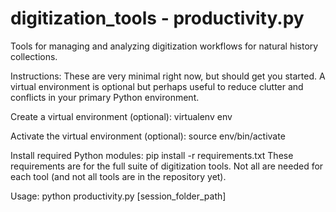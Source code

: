 # digitization_tools - productivity.py
Tools for managing and analyzing digitization workflows for natural history collections.

Instructions:
These are very minimal right now, but should get you started. A virtual environment is optional but perhaps useful to reduce clutter and conflicts in your primary Python environment.

Create a virtual environment (optional):
virtualenv env

Activate the virtual environment (optional):
source env/bin/activate

Install required Python modules:
pip install -r requirements.txt
These requirements are for the  full suite of digitization tools. Not all are needed for each tool (and not all tools are in the repository yet).

Usage:
python productivity.py [session_folder_path]
